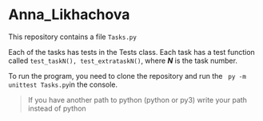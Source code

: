 # Anna_Likhachova
This repository contains a file <code>Tasks.py</code>

Each of the tasks has tests in the Tests class. 
Each task has a test function called <code>test_taskN(), test_extrataskN()</code>, 
where ***N*** is the task number. 

To run the program, you need to clone the repository and run 
the <code> py -m unittest Tasks.py</code>in the console.
>If you have another path to python (python or py3) write your path instead of python